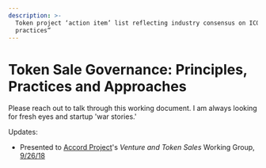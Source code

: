 ```yaml
---
description: >-
  Token project ‘action item’ list reflecting industry consensus on ICO “best
  practices”
---
```


# Token Sale Governance: Principles, Practices and Approaches

Please reach out to talk through this working document. I am always looking for fresh eyes and startup 'war stories.'

Updates:

* Presented to [Accord Project](https://www.accordproject.org/)'s _Venture and Token Sales_ Working Group, [9/26/18](https://goo.gl/d4eJdv) 







